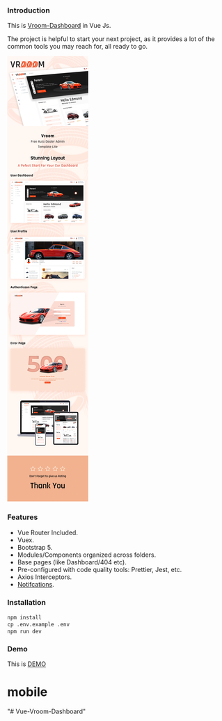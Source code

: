 ### Introduction

This is [Vroom-Dashboard](https://templates.iqonic.design/lite/vroom/html/dist/dashboard/) in Vue Js.

The project is helpful to start your next project, as it provides a lot of the common tools you may reach for, all ready to go.

![preview.png](screenshot.png)

### Features

- Vue Router Included.
- Vuex.
- Bootstrap 5.
- Modules/Components organized across folders.
- Base pages (like Dashboard/404 etc).
- Pre-configured with code quality tools: Prettier, Jest, etc.
- Axios Interceptors.
- [Notifcations](https://github.com/dafcoe/vue-notification).

### Installation

```console
npm install
cp .env.example .env
npm run dev
```
### Demo

This is [DEMO](https://6203a01ada891618a460af21--vigilant-ramanujan-b18003.netlify.app/admin/dashboard)
# mobile
"# Vue-Vroom-Dashboard" 
